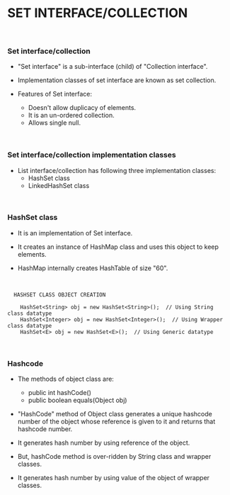 # **SET INTERFACE/COLLECTION**

<br>

### **Set interface/collection**

+ "Set interface" is a sub-interface (child) of "Collection interface".

+ Implementation classes of set interface are known as set collection.

+ Features of Set interface:
  + Doesn't allow duplicacy of elements.
  + It is an un-ordered collection.
  + Allows single null.

<br>

### **Set interface/collection implementation classes**

+ List interface/collection has following three implementation classes:
  + HashSet class
  + LinkedHashSet class

<br>

### **HashSet class**

+ It is an implementation of Set interface.

+ It creates an instance of HashMap class and uses this object to keep elements.

+ HashMap internally creates HashTable of size "60". 

<br>

```
  HASHSET CLASS OBJECT CREATION

    HashSet<String> obj = new HashSet<String>();  // Using String class datatype
    HashSet<Integer> obj = new HashSet<Integer>();  // Using Wrapper class datatype
    HashSet<E> obj = new HashSet<E>();  // Using Generic datatype
```

<br>

### **Hashcode**

+ The methods of object class are:
  + public int hashCode()
  + public boolean equals(Object obj)

+ "HashCode" method of Object class generates a unique hashcode number of the object whose reference is given to it and returns that hashcode number.

+ It generates hash number by using reference of the object.

+ But, hashCode method is over-ridden by String class and wrapper classes.

+ It generates hash number by using value of the object of wrapper classes.
